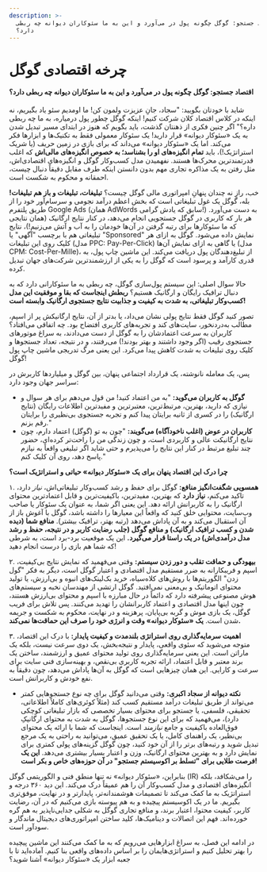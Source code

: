 ```yaml
---
description: >-
  اقتصاد جستجو: گوگل چگونه پول در می‌آورد و این به ما سئوکاران دیوانه چه ربطی
  دارد؟
---
```


# چرخه اقتصادی گوگل

#### اقتصاد جستجو: گوگل چگونه پول در می‌آورد و این به ما سئوکاران دیوانه چه ربطی دارد؟

شاید با خودتان بگویید: "سجاد، جانِ عزیزت ولمون کن! ما اومدیم سئو یاد بگیریم، نه اینکه در کلاس اقتصاد کلان شرکت کنیم! اینکه گوگل چطور پول درمیاره، به ما چه ربطی داره؟" اگر چنین فکری از ذهنتان گذشت، باید بگویم که هنوز در ابتدای مسیر تبدیل شدن به یک «سئوکار دیوانه» قرار دارید! یک سئوکار معمولی فقط به تکنیک‌ها و ابزارها فکر می‌کند. اما یک «سئوکار دیوانه» می‌داند که برای بازی در زمین حریف (یا شریک استراتژیک!)، باید **تمام انگیزه‌های او را بشناسد؛ به خصوص انگیزه‌های مالی‌اش** که اغلب قدرتمندترین محرک‌ها هستند. نفهمیدن مدل کسب‌وکار گوگل و انگیزه‌های اقتصادی‌اش، مثل رفتن به یک مذاکره تجاری مهم بدون دانستن اینکه طرف مقابل دقیقاً دنبال چیست، احمقانه و محکوم به شکست است.

خب، رازِ نه چندان پنهانِ امپراتوری مالی گوگل چیست؟ **تبلیغات، تبلیغات و باز هم تبلیغات!** بله، گوگل یک غول تبلیغاتی است که بخش اعظم درآمد نجومی و سرسام‌آور خود را از طریق پلتفرم Google Ads (همان AdWords سابق که یادش گرامی!) به دست می‌آورد. هر بار که کاربری در گوگل جستجویی انجام می‌دهد، در کنار نتایج ارگانیک (همان نتایجی که ما سئوکارها برای رتبه گرفتن در آن‌ها خودمان را به آب و آتش می‌زنیم!)، نتایج تبلیغاتی هم با برچسب "آگهی" یا "Sponsored" نمایش داده می‌شود. گوگل به ازای هر کلیک روی این تبلیغات (مدل PPC: Pay-Per-Click) یا گاهی به ازای نمایش آن‌ها (مدل CPM: Cost-Per-Mille)، از تبلیغ‌دهندگان پول دریافت می‌کند. این ماشین چاپ پول، به قدری کارآمد و پرسود است که گوگل را به یکی از ارزشمندترین شرکت‌های جهان تبدیل کرده.

حالا سوال اصلی: این سیستم پول‌سازی گوگل، چه ربطی به ما سئوکارانی دارد که به دنبال ترافیک رایگان و ارگانیک هستیم؟ **ربطش اینجاست که بقا و موفقیت این مدل کسب‌وکار تبلیغاتی، به شدت به کیفیت و جذابیت نتایج جستجوی ارگانیک وابسته است!**

تصور کنید گوگل فقط نتایج پولی نشان می‌داد، یا بدتر از آن، نتایج ارگانیکش پر از اسپم، مطالب به‌دردنخور، سایت‌های کند و تجربه‌های کاربری افتضاح بود. چه اتفاقی می‌افتاد؟ کاربران به سرعت اعتمادشان را به گوگل از دست می‌دادند، به سراغ موتورهای جستجوی رقیب (اگر وجود داشتند و بهتر بودند!) می‌رفتند، و در نتیجه، تعداد جستجوها و کلیک روی تبلیغات به شدت کاهش پیدا می‌کرد. این یعنی مرگ تدریجی ماشین چاپ پول گوگل!

پس، یک معامله نانوشته، یک قرارداد اجتماعی پنهان، بین گوگل و میلیاردها کاربرش در سراسر جهان وجود دارد:

* **گوگل به کاربران می‌گوید:** "به من اعتماد کنید! من قول می‌دهم برای هر سوال و نیازی که دارید، بهترین، مرتبط‌ترین، معتبرترین و مفیدترین اطلاعات رایگان (نتایج ارگانیک) را در کسری از ثانیه برایتان پیدا کنم و تجربه جستجوی بی‌نظیری را برایتان رقم بزنم."
* **کاربران در عوض (اغلب ناخودآگاه) می‌گویند:** "چون به تو (گوگل) اعتماد دارم، چون نتایج ارگانیکت عالی و کاربردی است، و چون زندگی من را راحت‌تر کرده‌ای، حضور چند تبلیغ مرتبط در کنار این نتایج را می‌پذیرم و حتی شاید اگر تبلیغی واقعاً به نیازم پاسخ دهد، روی آن کلیک کنم."

**چرا درک این اقتصاد پنهان برای یک «سئوکار دیوانه» حیاتی و استراتژیک است؟**

۱. **همسویی شگفت‌انگیز منافع:** گوگل برای حفظ و رشد کسب‌وکار تبلیغاتی‌اش، _نیاز_ دارد، تاکید می‌کنم، **نیاز دارد** که بهترین، مفیدترین، باکیفیت‌ترین و قابل اعتمادترین محتوای ارگانیک را به کاربرانش ارائه دهد. این یعنی اگر شما، به عنوان یک سئوکار یا صاحب وب‌سایت، محتوایی خلق کنید که واقعاً این معیارها را داشته باشد، گوگل با آغوش باز از آن استقبال می‌کند و به آن پاداش می‌دهد (رتبه بهتر، ترافیک بیشتر). **منافع شما (دیده شدن و کسب ترافیک ارگانیک) و منافع گوگل (جلب رضایت کاربر و در نتیجه، حفظ و رشد مدل درآمدی‌اش) در یک راستا قرار می‌گیرد.** این یک موقعیت برد-برد است، به شرطی که شما هم بازی را درست انجام دهید!

۲. **بیهودگی و حماقت تقلب و دور زدن سیستم:** وقتی می‌فهمید که نمایش نتایج بی‌کیفیت، اسپم و فریبکارانه به ضرر مستقیم مدل اقتصادی و اعتبار گوگل است، دیگر به فکر "گول زدن" الگوریتم‌ها با روش‌های کلاه‌سیاه، خرید بک‌لینک‌های انبوه و بی‌ارزش، یا تولید محتوای اتوماتیک و بی‌معنی نمی‌افتید. گوگل ارتشی از مهندسان نخبه و سیستم‌های هوش مصنوعی پیشرفته دارد که دائماً در حال مبارزه با اسپم و محتوای بی‌ارزش هستند، چون اینها مدل اقتصادی و اعتماد کاربرانشان را تهدید می‌کنند. پس تلاش برای فریب گوگل، یک بازی موش و گربه بی‌پایان، پرهزینه و در نهایت، محکوم به شکست و جریمه شدن است. **یک «سئوکار دیوانه» وقت و انرژی خود را صرف این حماقت‌ها نمی‌کند.**

۳. **اهمیت سرمایه‌گذاری روی استراتژی بلندمدت و کیفیت پایدار:** با درک این اقتصاد، متوجه می‌شوید که سئوی واقعی، پایدار و نتیجه‌بخش، یک دوی سرعت نیست، بلکه یک ماراتن است. این یعنی سرمایه‌گذاری روی تولید محتوای عمیق و ارزشمند، ساختن یک برند معتبر و قابل اعتماد، ارائه تجربه کاربری بی‌نقص، و بهینه‌سازی فنی سایت برای سرعت و کارایی. این همان چیزهایی است که گوگل به آن‌ها پاداش می‌دهد، چون دقیقاً به نفع خودش و کاربرانش است.

* **نکته دیوانه از سجاد اکبری:** وقتی می‌دانید گوگل برای چه نوع جستجوهایی کمتر می‌تواند از طریق تبلیغات درآمد مستقیم کسب کند (مثلاً کوئری‌های کاملاً اطلاعاتی، تحقیقی، فلسفی، یا جستجو برای محتوای بسیار تخصصی که بازار تبلیغاتی کوچکی دارد)، می‌فهمید که برای این نوع جستجوها، گوگل به شدت به محتوای ارگانیکِ فوق‌العاده باکیفیت و جامع _نیازمند_ است. اینجاست که شما با ارائه یک محتوای بی‌نظیر، یک راهنمای کامل، یا یک تحقیق عمیق، می‌توانید به راحتی به یک مرجع تبدیل شوید و رتبه‌های برتر را از آن خود کنید، چون گوگل گزینه‌های پولی کمتری برای نمایش دارد و به بهترین محتوای ارگانیک، وزن و اعتبار بسیار بیشتری می‌دهد. **این یک فرصت طلایی برای "تسلط بر اکوسیستم جستجو" در آن حوزه‌های خاص و بکر است!**

بنابراین، «سئوکار دیوانه» نه تنها منطق فنی و الگوریتمی گوگل (IR) را می‌شکافد، بلکه انگیزه‌های اقتصادی و مدل کسب‌وکار آن را هم عمیقاً درک می‌کند. این دید ۳۶۰ درجه و استراتژیک به ما کمک می‌کند تا تصمیمات هوشمندانه‌تر، پایدارتر و در نهایت، موفق‌تری بگیریم. ما در یک اکوسیستم پیچیده و به هم پیوسته بازی می‌کنیم که در آن، رضایت کاربر، کیفیت محتوا، اعتبار برند، و منافع تجاری گوگل به شکلی جدایی‌ناپذیر به هم گره خورده‌اند. فهم این اتصالات و دینامیک‌ها، کلید ساختن امپراتوری‌های دیجیتال ماندگار و سودآور است.

در ادامه این فصل، به سراغ ابزارهایی می‌رویم که به ما کمک می‌کنند این ماشین پیچیده را بهتر تحلیل کنیم و استراتژی‌هایمان را بر اساس داده‌های واقعی بنا کنیم. آماده‌اید تا با جعبه ابزار یک «سئوکار دیوانه» آشنا شوید؟
